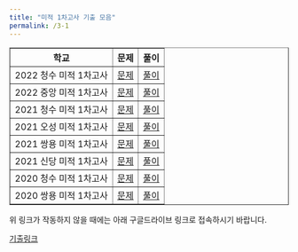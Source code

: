 ```yaml
---
title: "미적 1차고사 기출 모음"
permalink: /3-1
---
```

<table border="1">
<th>학교</th> <th>문제</th> <th>풀이</th> 
  <tr>
	<td>2022 청수 미적 1차고사</td>
    <td><a href="/pdf/test1st/2022 청수 미적 1차고사.pdf">문제</a></td>
    <td><a href="/pdf/test1st/%5B풀이%5D 2022 청수 미적 1차고사.pdf">풀이</a></td>
  </tr>
    <tr>
	<td>2022 중앙 미적 1차고사</td>
    <td><a href="/pdf/test1st/2022 중앙 미적 1차고사.pdf">문제</a></td>
    <td><a href="/pdf/test1st/%5B풀이%5D 2022 중앙 미적 1차고사.pdf">풀이</a></td>
  </tr>
  <tr>
	<td>2021 청수 미적 1차고사</td>
    <td><a href="/pdf/test1st/2021 청수 미적 1차고사.pdf">문제</a></td>
    <td><a href="/pdf/test1st/%5B풀이%5D 2021 청수 미적 1차고사.pdf">풀이</a></td>
  </tr>
    <tr>
	<td>2021 오성 미적 1차고사</td>
    <td><a href="/pdf/test1st/2021 오성 미적 1차고사.pdf">문제</a></td>
    <td><a href="/pdf/test1st/%5B풀이%5D 2021 오성 미적 1차고사.pdf">풀이</a></td>
  </tr>
    <tr>
	<td>2021 쌍용 미적 1차고사</td>
    <td><a href="/pdf/test1st/2021 쌍용 미적 1차고사.pdf">문제</a></td>
    <td><a href="/pdf/test1st/%5B풀이%5D 2021 쌍용 미적 1차고사.pdf">풀이</a></td>
  </tr>
    <tr>
	<td>2021 신당 미적 1차고사</td>
    <td><a href="/pdf/test1st/2021 신당 미적 1차고사.pdf">문제</a></td>
    <td><a href="/pdf/test1st/%5B풀이%5D 2021 신당 미적 1차고사.pdf">풀이</a></td>
  </tr>
      <tr>
	<td>2020 청수 미적 1차고사</td>
    <td><a href="/pdf/test1st/2020 청수 미적 1차고사.pdf">문제</a></td>
    <td><a href="/pdf/test1st/%5B풀이%5D 2020 청수 미적 1차고사.pdf">풀이</a></td>
  </tr>
    <tr>
	<td>2020 쌍용 미적 1차고사</td>
    <td><a href="/pdf/test1st/2020 쌍용 미적 1차고사.pdf">문제</a></td>
    <td><a href="/pdf/test1st/%5B풀이%5D 2020 쌍용 미적 1차고사.pdf">풀이</a></td>
  </tr>
   </table>

위 링크가 작동하지 않을 때에는 아래 구글드라이브 링크로 접속하시기 바랍니다.

[기출링크](https://drive.google.com/drive/folders/1UGlk_cz3JxXd47V4J7xAkEuPP_U67GFC?usp=sharing)